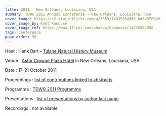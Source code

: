 ```yaml
---
title: 2011 - New Orleans, Louisiana, USA
summary: TDWG 2011 Annual Conference - New Orleans, Louisiana, USA
cover_image: https://c2.staticflickr.com/4/3853/14335934958_0dfa3789a3_b.jpg
cover_image_by: Kent Kanouse
cover_image_ref: https://www.flickr.com/photos/kkanouse/14335934958
tags: conference
page_order: 39
---
```


Host
: Hank Bart – [Tulane Natural History Museum](http://www.tubri.org/)

Venue
: [Astor Crowne Plaza Hotel](http://www.astorneworleans.com/) in New Orleans, Louisiana, USA

Date
: 17-21 October 2011

Proceedings
: [list of contributions linked to abstracts](https://mbgocs.mobot.org/index.php/tdwg/2011/schedConf/presentations)

Programme
: [TDWG 2011 Programme](https://static.tdwg.org/conferences/2011/tdwg_2011_programme.pdf)

Presentations
: [list of presentations by author last name](https://static.tdwg.org/conferences/2011/presentations/)

Recordings
: not available
